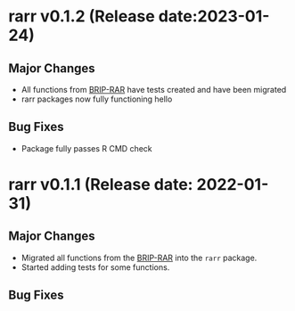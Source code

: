 # rarr v0.1.2 (Release date:2023-01-24)

## Major Changes

-   All functions from [BRIP-RAR](https://github.com/MVR-GIS/BRIP-RAR) have tests created and have been migrated
-   rarr packages now fully functioning hello

## Bug Fixes

-   Package fully passes R CMD check

# rarr v0.1.1 (Release date: 2022-01-31)

## Major Changes

-   Migrated all functions from the [BRIP-RAR](https://github.com/MVR-GIS/BRIP-RAR) into the `rarr` package.
-   Started adding tests for some functions.

## Bug Fixes
